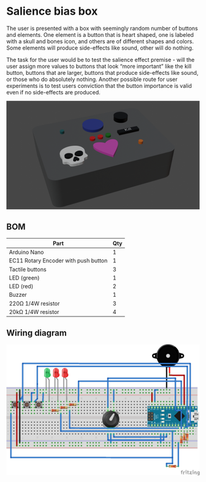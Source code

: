 # Salience bias box

The user is presented with a box with seemingly random number of buttons and elements. One element is a button that is heart shaped, one is labeled with a skull and bones icon, and others are of different shapes and colors. Some elements will produce side-effects like sound, other will do nothing.

The task for the user would be to test the salience effect premise - will the user assign more values to buttons that look “more important” like the kill button, buttons that are larger, buttons that produce side-effects like sound, or those who do absolutely nothing. Another possible route for user experiments is to test users conviction that the button importance is valid even if no side-effects are produced.

!["Box concept"](./docs/box.png)

## BOM

| Part | Qty |
| --- | --- |
| Arduino Nano| 1 |
| EC11 Rotary Encoder with push button | 1 |
| Tactile buttons | 3 |
| LED (green) | 1 |
| LED (red) | 2 |
| Buzzer | 1 |
| 220Ω 1/4W resistor | 3 |
| 20kΩ 1/4W resistor | 4 |

## Wiring diagram
![Wiring diagram](./docs/Salience_box_bb.png)

